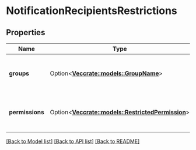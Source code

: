 # NotificationRecipientsRestrictions

## Properties

Name | Type | Description | Notes
------------ | ------------- | ------------- | -------------
**groups** | Option<[**Vec<crate::models::GroupName>**](GroupName.md)> | List of group memberships required to receive the notification. | [optional]
**permissions** | Option<[**Vec<crate::models::RestrictedPermission>**](RestrictedPermission.md)> | List of permissions required to receive the notification. | [optional]

[[Back to Model list]](../README.md#documentation-for-models) [[Back to API list]](../README.md#documentation-for-api-endpoints) [[Back to README]](../README.md)


